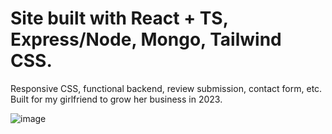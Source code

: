 # Site built with React + TS, Express/Node, Mongo, Tailwind CSS.

Responsive CSS, functional backend, review submission, contact form, etc. Built for my girlfriend to grow her business in 2023.

![image](https://github.com/msi1995/tgn-site/assets/63132397/5012f83d-1969-434a-ac81-a09f2e9797ab)
